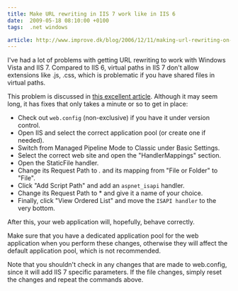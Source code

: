 ```yaml
---
title: Make URL rewriting in IIS 7 work like in IIS 6
date:  2009-05-18 08:10:00 +0100
tags:  .net windows

article: http://www.improve.dk/blog/2006/12/11/making-url-rewriting-on-iis7-work-like-iis6
---
```


I've had a lot of problems with getting URL rewriting to work with Windows Vista
and IIS 7. Compared to IIS 6, virtual paths in IIS 7 don't allow extensions like
.js, .css, which is problematic if you have shared files in virtual paths.

This problem is discussed in [this excellent article]({{page.article}}). Although
it may seem long, it has fixes that only takes a minute or so to get in place:

* Check out `web.config` (non-exclusive) if you have it under version control.
* Open IIS and select the correct application pool (or create one if needed).
* Switch from Managed Pipeline Mode to Classic under Basic Settings.
* Select the correct web site and open the "HandlerMappings" section.
* Open the StaticFile handler. 
* Change its Request Path to *.* and its mapping from "File or Folder" to "File".
* Click "Add Script Path" and add an `aspnet_isapi` handler. 
* Change its Request Path to * and give it a name of your choice.
* Finally, click "View Ordered List" and move the `ISAPI handler` to the very bottom.

After this, your web application will, hopefully, behave correctly.

Make sure that you have a dedicated application pool for the web application when
you perform these changes, otherwise they will affect the default application pool,
which is not recommended.

Note that you shouldn't check in any changes that are made to web.config, since it
will add IIS 7 specific parameters. If the file changes, simply reset the changes and
repeat the commands above.